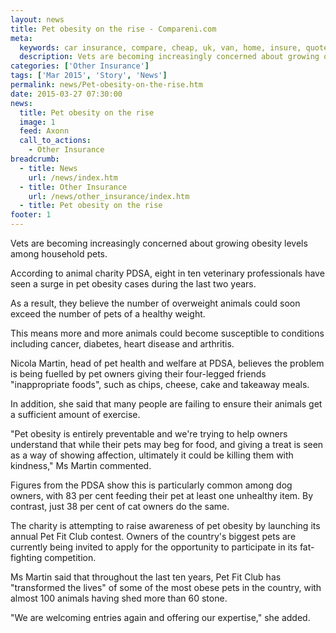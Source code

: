 ```yaml
---
layout: news
title: Pet obesity on the rise - Compareni.com
meta:
  keywords: car insurance, compare, cheap, uk, van, home, insure, quotes, online, comparison, bike, loans, life
  description: Vets are becoming increasingly concerned about growing obesity levels among household pets
categories: ['Other Insurance']
tags: ['Mar 2015', 'Story', 'News']
permalink: news/Pet-obesity-on-the-rise.htm
date: 2015-03-27 07:30:00
news:
  title: Pet obesity on the rise
  image: 1
  feed: Axonn
  call_to_actions:
    - Other Insurance
breadcrumb:
  - title: News
    url: /news/index.htm
  - title: Other Insurance
    url: /news/other_insurance/index.htm
  - title: Pet obesity on the rise
footer: 1
---
```


Vets are becoming increasingly concerned about growing obesity levels among household pets.

According to animal charity PDSA, eight in ten veterinary professionals have seen a surge in pet obesity cases during the last two years.

As a result, they believe the number of overweight animals could soon exceed the number of pets of a healthy weight.

This means more and more animals could become susceptible to conditions including cancer, diabetes, heart disease and arthritis.

Nicola Martin, head of pet health and welfare at PDSA, believes the problem is being fuelled by pet owners giving their four-legged friends &quot;inappropriate foods&quot;, such as chips, cheese, cake and takeaway meals.

In addition, she said that many people are failing to ensure their animals get a sufficient amount of exercise.

&quot;Pet obesity is entirely preventable and we&#39;re trying to help owners understand that while their pets may beg for food, and giving a treat is seen as a way of showing affection, ultimately it could be killing them with kindness,&quot; Ms Martin commented.

Figures from the PDSA show this is particularly common among dog owners, with 83 per cent feeding their pet at least one unhealthy item. By contrast, just 38 per cent of cat owners do the same.

The charity is attempting to raise awareness of pet obesity by launching its annual Pet Fit Club contest. Owners of the country&#39;s biggest pets are currently being invited to apply for the opportunity to participate in its fat-fighting competition.

Ms Martin said that throughout the last ten years, Pet Fit Club has &quot;transformed the lives&quot; of some of the most obese pets in the country, with almost 100 animals having shed more than 60 stone.

&quot;We are welcoming entries again and offering our expertise,&quot; she added.
